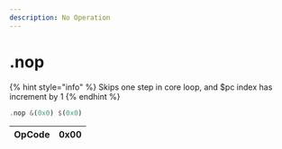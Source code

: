 ```yaml
---
description: No Operation
---
```


# .nop

{% hint style="info" %}
Skips one step in core loop, and $pc index has increment by 1
{% endhint %}

```rust
.nop &(0x0) $(0x0)
```

| OpCode | 0x00 |
| :--- | :--- |


